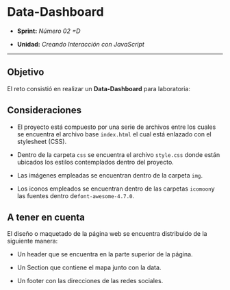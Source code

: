 # Data-Dashboard

* **Sprint:** _Número 02 =D_

* **Unidad:** _Creando Interacción con JavaScript_


***


## Objetivo

El reto consistió en realizar un **Data-Dashboard** para laboratoria:

## Consideraciones

* El proyecto está compuesto por una serie de archivos entre los cuales se
encuentra el archivo base `index.html` el cual está enlazado con el
stylesheet (CSS).

* Dentro de la carpeta `css` se encuentra el archivo `style.css` donde están 
ubicados los estilos contemplados dentro del proyecto.

* Las imágenes empleadas se encuentran dentro de la carpeta `img`.

* Los iconos empleados se encuentran dentro de las carpetas `icomoon`y
las fuentes dentro de`font-awesome-4.7.0`.

## A tener en cuenta

El diseño o maquetado de la página web se encuentra distribuido de la siguiente
manera:

* Un header que se encuentra en la parte superior
de la página.

* Un Section que contiene el mapa junto con la data.

* Un footer con las direcciones de las redes sociales.


